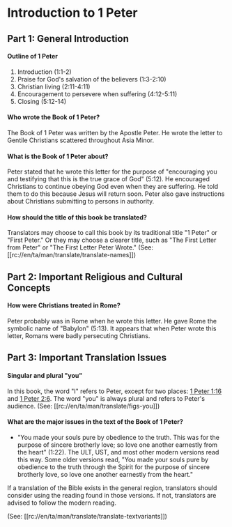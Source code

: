 # Introduction to 1 Peter #

## Part 1: General Introduction ##

#### Outline of 1 Peter ####

1. Introduction (1:1-2)
1. Praise for God's salvation of the believers (1:3-2:10)
1. Christian living (2:11-4:11)
1. Encouragement to persevere when suffering (4:12-5:11)
1. Closing (5:12-14)
 

#### Who wrote the Book of 1 Peter? ####

The Book of 1 Peter was written by the Apostle Peter. He wrote the letter to Gentile Christians scattered throughout Asia Minor. 

#### What is the Book of 1 Peter about? ####

Peter stated that he wrote this letter for the purpose of "encouraging you and testifying that this is the true grace of God" (5:12). 
He encouraged Christians to continue obeying God even when they are suffering. He told them to do this because Jesus will return soon. Peter also gave instructions about Christians submitting to persons in authority.

#### How should the title of this book be translated? ####

Translators may choose to call this book by its traditional title "1 Peter" or "First Peter." Or they may choose a clearer title, such as "The First Letter from Peter" or "The First Letter Peter Wrote." (See: [[rc://en/ta/man/translate/translate-names]])

## Part 2: Important Religious and Cultural Concepts ##

#### How were Christians treated in Rome? ####

Peter probably was in Rome when he wrote this letter. He gave Rome the symbolic name of "Babylon" (5:13). It appears that when Peter wrote this letter, Romans were badly persecuting Christians.

## Part 3: Important Translation Issues ##

#### Singular and plural "you" ####
In this book, the word "I" refers to Peter, except for two places: [1 Peter 1:16](../01/16.md) and [1 Peter 2:6](../02/06.md). The word "you" is always plural and refers to Peter's audience. (See: [[rc://en/ta/man/translate/figs-you]])

#### What are the major issues in the text of the Book of 1 Peter? ####

* "You made your souls pure by obedience to the truth. This was for the purpose of sincere brotherly love; so love one another earnestly from the heart" (1:22). The ULT, UST, and most other modern versions read this way. Some older versions read, "You made your souls pure by obedience to the truth through the Spirit for the purpose of sincere brotherly love, so love one another earnestly from the heart."

If a translation of the Bible exists in the general region, translators should consider using the reading found in those versions. If not, translators are advised to follow the modern reading.

(See: [[rc://en/ta/man/translate/translate-textvariants]])
